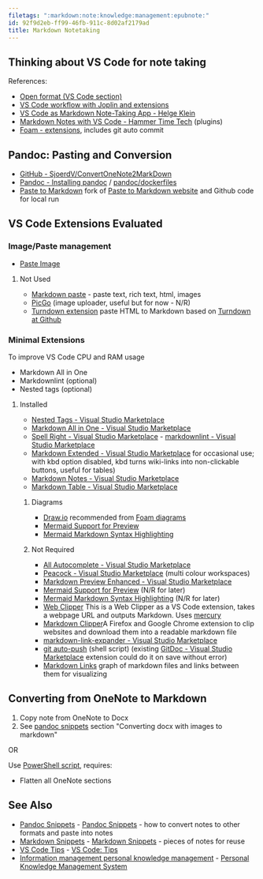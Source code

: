 ```yaml
---
filetags: ":markdown:note:knowledge:management:epubnote:"
id: 92f9d2eb-ff99-46fb-911c-8d02af2179ad
title: Markdown Notetaking
---
```


## Thinking about VS Code for note taking

References:

- [Open format (VS Code
  section)](https://davidmytton.blog/the-best-note-taking-apps-for-mac-markdown-open-format-cross-platform/)
- [VS Code workflow with Joplin and
  extensions](https://dev.to/rxliuli/using-vscode-joplin-as-a-note-taking-tool-4i9j)
- [VS Code as Markdown Note-Taking App - Helge
  Klein](https://helgeklein.com/blog/2020/10/vs-code-as-markdown-note-taking-app/)
- [Markdown Notes with VS Code - Hammer Time
  Tech](https://www.hammertime.tech/2021/02/17/Markdown-Notes-with-VS-Code#Plugins) (plugins)
- [Foam -
  extensions](https://foambubble.github.io/foam/recommended-extensions),
  includes git auto commit

## Pandoc: Pasting and Conversion

- [GitHub -
  SjoerdV/ConvertOneNote2MarkDown](https://github.com/SjoerdV/ConvertOneNote2MarkDown)
- [Pandoc - Installing
  pandoc](https://pandoc.md/installing.html) / [pandoc/dockerfiles](https://github.com/pandoc/dockerfiles#available-images)
- [Paste to Markdown](https://github.com/justunsix/clipboard2markdown)
  fork of [Paste to Markdown
  website](http://euangoddard.github.io/clipboard2markdown/) and Github
  code for local run

## VS Code Extensions Evaluated

### Image/Paste management

- [Paste
  Image](https://marketplace.visualstudio.com/items?itemName=mushan.vscode-paste-image)

1.  Not Used

    - [Markdown
      paste](https://marketplace.visualstudio.com/items?itemName=telesoho.vscode-markdown-paste-image) -
      paste text, rich text, html, images
    - [PicGo](https://marketplace.visualstudio.com/items?itemName=Spades.vs-picgo)
      (image uploader, useful but for now - N/R)
    - [Turndown
      extension](https://marketplace.visualstudio.com/items?itemName=kurre.turndown-vscode)
      paste HTML to Markdown based on [Turndown at
      Github](https://github.com/domchristie/turndown)

### Minimal Extensions

To improve VS Code CPU and RAM usage

- Markdown All in One
- Markdownlint (optional)
- Nested tags (optional)

1.  Installed

    - [Nested Tags - Visual Studio
      Marketplace](https://marketplace.visualstudio.com/items?itemName=vscode-nested-tags.vscode-nested-tags)
    - [Markdown All in One - Visual Studio
      Marketplace](https://marketplace.visualstudio.com/items?itemName=yzhang.markdown-all-in-one)
    - [Spell Right - Visual Studio
      Marketplace](https://marketplace.visualstudio.com/items?itemName=ban.spellright)
      - [markdownlint - Visual Studio
      Marketplace](https://marketplace.visualstudio.com/items?itemName=DavidAnson.vscode-markdownlint)
    - [Markdown Extended - Visual Studio
      Marketplace](https://marketplace.visualstudio.com/items?itemName=jebbs.markdown-extended)
      for occasional use; with kbd option disabled, kbd turns wiki-links
      into non-clickable buttons, useful for tables)
    - [Markdown Notes - Visual Studio
      Marketplace](https://marketplace.visualstudio.com/items?itemName=kortina.vscode-markdown-notes)
    - [Markdown Table - Visual Studio
      Marketplace](https://marketplace.visualstudio.com/items?itemName=TakumiI.markdowntable)

    1.  Diagrams

        - [Draw.io](https://marketplace.visualstudio.com/items?itemName=hediet.vscode-drawio)
          recommended from [Foam
          diagrams](https://foambubble.github.io/foam/recipes/diagrams-in-markdown)
        - [Mermaid Support for
          Preview](https://marketplace.visualstudio.com/items?itemName=bierner.markdown-mermaid)
        - [Mermaid Markdown Syntax
          Highlighting](https://marketplace.visualstudio.com/items?itemName=bpruitt-goddard.mermaid-markdown-syntax-highlighting)

    2.  Not Required

        - [All Autocomplete - Visual Studio
          Marketplace](https://marketplace.visualstudio.com/items?itemName=Atishay-Jain.All-Autocomplete)
        - [Peacock - Visual Studio
          Marketplace](https://marketplace.visualstudio.com/items?itemName=johnpapa.vscode-peacock) (multi
          colour workspaces)
        - [Markdown Preview Enhanced - Visual Studio
          Marketplace](https://marketplace.visualstudio.com/items?itemName=shd101wyy.markdown-preview-enhanced)
        - [Mermaid Support for
          Preview](https://marketplace.visualstudio.com/items?itemName=bierner.markdown-mermaid) (N/R
          for later)
        - [Mermaid Markdown Syntax
          Highlighting](https://marketplace.visualstudio.com/items?itemName=bpruitt-goddard.mermaid-markdown-syntax-highlighting) (N/R
          for later)
        - [Web
          Clipper](https://marketplace.visualstudio.com/items?itemName=jsartelle.web-clipper) This
          is a Web Clipper as a VS Code extension, takes a webpage URL
          and outputs Markdown.
          Uses [mercury](https://github.com/postlight/mercury-parser)
        - [Markdown Clipper](https://github.com/deathau/markdownload)A
          Firefox and Google Chrome extension to clip websites and
          download them into a readable markdown file
        - [markdown-link-expander - Visual Studio
          Marketplace](https://marketplace.visualstudio.com/items?itemName=skn0tt.markdown-link-expander)
        - [git
          auto-push](https://github.com/loftkun/git-auto-push) (shell
          script) (existing [GitDoc - Visual Studio
          Marketplace](https://marketplace.visualstudio.com/items?itemName=vsls-contrib.gitdoc) extension
          could do it on save without error)
        - [Markdown
          Links](https://marketplace.visualstudio.com/items?itemName=tchayen.markdown-links)
          graph of markdown files and links between them for visualizing

## Converting from OneNote to Markdown

1.  Copy note from OneNote to Docx
2.  See [pandoc snippets](../005-computer-snippets-pandoc) section
    "Converting docx with images to markdown"

OR

Use [PowerShell
script](https://github.com/SjoerdV/ConvertOneNote2MarkDown), requires:

- Flatten all OneNote sections

## See Also

- [Pandoc Snippets](../005-computer-snippets-pandoc) - [Pandoc
  Snippets](id:56030404-6d4a-453b-9763-ceb5f016124b) - how to convert
  notes to other formats and paste into notes
- [Markdown Snippets](../005-computer-snippets-markdown) - [Markdown
  Snippets](id:f2162753-fa54-47d9-bd7d-b5ead55b40ee) - pieces of notes
  for reuse
- [VS Code Tips](../005-computer-shortcuts-vs-code) - [VS Code:
  Tips](id:b91168f4-673f-4580-a248-ae4b85aa3439)
- [Information management personal knowledge
  management](../370-education-info-personal-knowledge-management-system) -
  [Personal Knowledge Management
  System](id:0d36d526-cbec-4809-85cd-b306bb0bf573)
